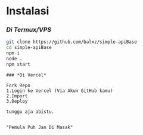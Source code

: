 

# Instalasi

### *Di Termux/VPS*
```bash
git clone https://github.com/balxz/simple-apiBase
cd simple-apiBase 
npm i
node . 
npm start
```

```
### *Di Vercel*

Fork Repo
1.Login ke Vercel (Via Akun GitHub kamu)
2.Import
3.Deploy

tunggu aja abistu.


"Pemula Puh Jan Di Masak"

